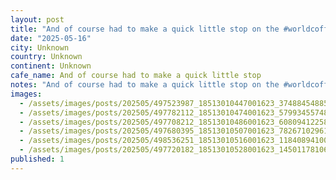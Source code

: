 ```yaml
---
layout: post
title: "And of course had to make a quick little stop on the #worldcoffeetour in SLC cool little shop that roasts their own beans and makes a might fine cold brew"
date: "2025-05-16"
city: Unknown
country: Unknown
continent: Unknown
cafe_name: And of course had to make a quick little stop
notes: "And of course had to make a quick little stop on the #worldcoffeetour in SLC cool little shop that roasts their own beans and makes a might fine cold brew"
images: 
  - /assets/images/posts/202505/497523987_18513010447001623_37488454885152378_n_17982415037807749.jpg
  - /assets/images/posts/202505/497782112_18513010474001623_5799345574863191058_n_18095308321567970.jpg
  - /assets/images/posts/202505/497708212_18513010486001623_6080941225885220742_n_18063898345877034.jpg
  - /assets/images/posts/202505/497680395_18513010507001623_7826710296116754832_n_17932444295915716.jpg
  - /assets/images/posts/202505/498536251_18513010516001623_1184089410056492969_n_17908471962039216.jpg
  - /assets/images/posts/202505/497720182_18513010528001623_1450117810692655201_n_17928394133942804.jpg
published: 1
---
```

